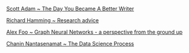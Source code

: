 [Scott Adam ~ The Day You Became A Better Writer](https://dilbertblog.typepad.com/the_dilbert_blog/2007/06/the_day_you_bec.html)

[Richard Hamming ~ Research advice](https://www.cs.virginia.edu/~robins/YouAndYourResearch.html)

[Alex Foo ~ Graph Neural Networks - a perspective from the ground up](https://www.youtube.com/watch?v=GXhBEj1ZtE8)

[Chanin Nantasenamat ~ The Data Science Process](https://towardsdatascience.com/the-data-science-process-a19eb7ebc41b)